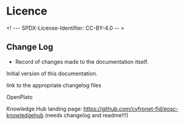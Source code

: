 # Licence

<! --- SPDX-License-Identifier: CC-BY-4.0  -- >

## Change Log

- Record of changes made to the documentation itself.

Initial version of this documentation.

link to the appropriate changelog files

OpenPlato

Knowledge Hub landing page: https://github.com/cyfronet-fid/eosc-knowledgehub (needs changelog and readme!!!)
